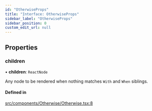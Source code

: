 ```yaml
---
id: "OtherwiseProps"
title: "Interface: OtherwiseProps"
sidebar_label: "OtherwiseProps"
sidebar_position: 0
custom_edit_url: null
---
```


## Properties

### children

• **children**: `ReactNode`

Any node to be rendered when nothing matches `With` and `When` siblings.

#### Defined in

[src/components/Otherwise/Otherwise.tsx:8](https://github.com/ythecombinator/react-matchez/blob/2923ea6/src/components/Otherwise/Otherwise.tsx#L8)
